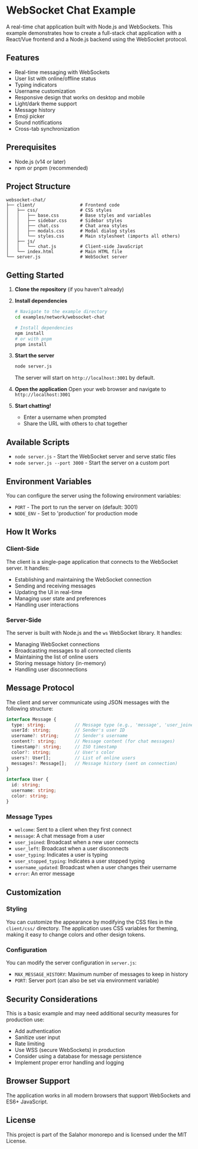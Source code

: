 # WebSocket Chat Example

A real-time chat application built with Node.js and WebSockets. This example demonstrates how to create a full-stack chat application with a React/Vue frontend and a Node.js backend using the WebSocket protocol.

## Features

- Real-time messaging with WebSockets
- User list with online/offline status
- Typing indicators
- Username customization
- Responsive design that works on desktop and mobile
- Light/dark theme support
- Message history
- Emoji picker
- Sound notifications
- Cross-tab synchronization

## Prerequisites

- Node.js (v14 or later)
- npm or pnpm (recommended)

## Project Structure

```
websocket-chat/
├── client/                 # Frontend code
│   ├── css/                # CSS styles
│   │   ├── base.css        # Base styles and variables
│   │   ├── sidebar.css     # Sidebar styles
│   │   ├── chat.css        # Chat area styles
│   │   ├── modals.css      # Modal dialog styles
│   │   └── styles.css      # Main stylesheet (imports all others)
│   ├── js/
│   │   └── chat.js         # Client-side JavaScript
│   └── index.html          # Main HTML file
└── server.js               # WebSocket server
```

## Getting Started

1. **Clone the repository** (if you haven't already)

2. **Install dependencies**
   ```bash
   # Navigate to the example directory
   cd examples/network/websocket-chat
   
   # Install dependencies
   npm install
   # or with pnpm
   pnpm install
   ```

3. **Start the server**
   ```bash
   node server.js
   ```
   The server will start on `http://localhost:3001` by default.

4. **Open the application**
   Open your web browser and navigate to `http://localhost:3001`

5. **Start chatting!**
   - Enter a username when prompted
   - Share the URL with others to chat together

## Available Scripts

- `node server.js` - Start the WebSocket server and serve static files
- `node server.js --port 3000` - Start the server on a custom port

## Environment Variables

You can configure the server using the following environment variables:

- `PORT` - The port to run the server on (default: 3001)
- `NODE_ENV` - Set to 'production' for production mode

## How It Works

### Client-Side

The client is a single-page application that connects to the WebSocket server. It handles:

- Establishing and maintaining the WebSocket connection
- Sending and receiving messages
- Updating the UI in real-time
- Managing user state and preferences
- Handling user interactions

### Server-Side

The server is built with Node.js and the `ws` WebSocket library. It handles:

- Managing WebSocket connections
- Broadcasting messages to all connected clients
- Maintaining the list of online users
- Storing message history (in-memory)
- Handling user disconnections

## Message Protocol

The client and server communicate using JSON messages with the following structure:

```typescript
interface Message {
  type: string;           // Message type (e.g., 'message', 'user_joined', etc.)
  userId: string;         // Sender's user ID
  username?: string;      // Sender's username
  content?: string;       // Message content (for chat messages)
  timestamp?: string;     // ISO timestamp
  color?: string;         // User's color
  users?: User[];         // List of online users
  messages?: Message[];   // Message history (sent on connection)
}

interface User {
  id: string;
  username: string;
  color: string;
}
```

### Message Types

- `welcome`: Sent to a client when they first connect
- `message`: A chat message from a user
- `user_joined`: Broadcast when a new user connects
- `user_left`: Broadcast when a user disconnects
- `user_typing`: Indicates a user is typing
- `user_stopped_typing`: Indicates a user stopped typing
- `username_updated`: Broadcast when a user changes their username
- `error`: An error message

## Customization

### Styling

You can customize the appearance by modifying the CSS files in the `client/css/` directory. The application uses CSS variables for theming, making it easy to change colors and other design tokens.

### Configuration

You can modify the server configuration in `server.js`:

- `MAX_MESSAGE_HISTORY`: Maximum number of messages to keep in history
- `PORT`: Server port (can also be set via environment variable)

## Security Considerations

This is a basic example and may need additional security measures for production use:

- Add authentication
- Sanitize user input
- Rate limiting
- Use WSS (secure WebSockets) in production
- Consider using a database for message persistence
- Implement proper error handling and logging

## Browser Support

The application works in all modern browsers that support WebSockets and ES6+ JavaScript.

## License

This project is part of the Salahor monorepo and is licensed under the MIT License.
